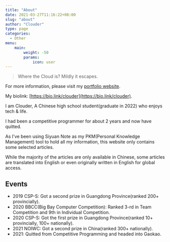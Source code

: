 ```yaml
---
title: "About"
date: 2021-03-27T11:16:22+08:00
slug: "about"
author: "Clouder"
type: page
categories:
  - Other
menu:
    main:
        weight: -50
        params:
            icon: user
---
```


> Where the Cloud is? Mildly it escapes.

For more information, please visit my [portfolio website](https://about.codein.icu/).

My biolink: [https://bio.link/clouder](https://bio.link/clouder).

I am Clouder, A Chinese high school student(graduate in 2022) who enjoys tech & life.

I had been a competitive programmer for about 2 years and now have quitted.

As I've been using Siyuan Note as my PKM(Personal Knowledge Management) tool to hold all my information, this website only contains some selected articles.

While the majority of the articles are only available in Chinese, some articles are translated into English or even originally written in English for global access.

## Events

- 2019 CSP-S: Got a second prize in Guangdong Province(ranked 200+ provincially).
- 2020 BBCC(Big Bay Computer Competition): Ranked 3-rd in Team Competition and 9th in Individual Competition.
- 2020 CSP-S: Got the first prize in Guangdong Province(ranked 10+ provincially, 100+ nationally).
- 2021 NOIWC: Got a second prize in China(ranked 300+ nationally).
- 2021: Quitted from Competitive Programming and headed into Gaokao.
